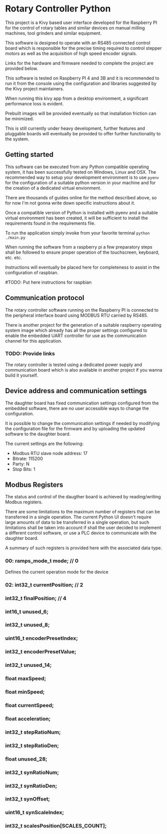 # Rotary Controller Python

This project is a Kivy based user interface developed for the Raspberry PI for the control of rotary tables and
similar devices on manual milling machines, tool grinders and similar equipment.

This software is designed to operate with an RS485 connected control board which is responsible for the precise
timing required to control stepper motors as well as the acquisition of high speed encoder signals.

Links for the hardware and firmware needed to complete the project are provided below.

This software is tested on Raspberry PI 4 and 3B and it is recommended to run it from the console using the 
configuration and libraries suggested by the Kivy project maintainers.

When running this kivy app from a desktop environment, a significant performance loss is evident.

Prebuilt images will be provided eventually so that installation friction can be minimized.

This is still currently under heavy development, further features and pluggable boards will eventually be provided
to offer further functionality to the system.

## Getting started

This software can be executed from any Python compatible operating system, it has been successfully tested on
Windows, Linux and OSX. The recommended way to setup your development environment is to use `pyenv` for the
configuration of a suitable python version in your machine and for the creation of a dedicated virtual envionment.

There are thousands of guides online for the method described above, so for now I'm not gonna write down specific
instructions about it. 

Once a compatible version of Python is installed with pyenv and a suitable virtual environment has been created, 
it will be sufficient to install the requirements found in the requirements file.

To run the application simply invoke from your favorite terminal `python ./main.py`

When running the software from a raspberry pi a few preparatory steps shall be followed to ensure proper
operation of the touchscreen, keyboard, etc. etc.

Instructions will eventually be placed here for completeness to assist in the configuration of raspbian.

#TODO: Put here instructions for raspbian

## Communication protocol

The rotary controller software running on the Raspberry PI is connected
to the peripheral interface board using MODBUS RTU carried by RS485.

There is another project for the generation of a suitable raspberry
operating system image which already has all the proper settings configured
to enable the embedded UART controller for use as the communication channel
for this application.

### TODO: Provide links
The rotary controller is tested using a dedicated power supply and communication
board which is also available in another project if you wanna build it yourself.


## Device address and communication settings

The daughter board has fixed communication settings configured from the embedded
software, there are no user accessible ways to change the configuration. 

It is possible to change the communication settings if needed by modifying the 
configuration file for the firmware and by uploading the updated software to the 
daughter board.

The current settings are the following:
- Modbus RTU slave node address: 17
- Bitrate: 115200
- Party: N
- Stop Bits: 1

## Modbus Registers

The status and control of the daugther board is achieved by reading/writing Modbus 
registers. 

There are some limitations to the maximum number of registers that can be transferred
in a single operation. The current Python UI doesn't require large amounts of data to be
transferred in a single operation, but such limitations shall be taken into account if 
shall the user decided to implement a different control software, or use a PLC device
to communicate with the daughter board.

A summary of such registers is provided here with the associated data type.

### 00: ramps_mode_t mode; // 0
Defines the current operation mode for the device

### 02: int32_t currentPosition; // 2
### int32_t finalPosition; // 4
### int16_t unused_6;
### int32_t unused_8;
### uint16_t encoderPresetIndex;
### int32_t encoderPresetValue;
### int32_t unused_14;
### float maxSpeed;
### float minSpeed;
### float currentSpeed;
### float acceleration;
### int32_t stepRatioNum;
### int32_t stepRatioDen;
### float unused_28;
### int32_t synRatioNum;
### int32_t synRatioDen;
### int32_t synOffset;
### uint16_t synScaleIndex;
### int32_t scalesPosition[SCALES_COUNT];

```
